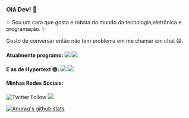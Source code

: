 ### Olá Dev! 👋

✨ Sou um cara que gosta e robsta do mundo da tecnologia,eletrônica e programação. ✨
   
   Gosto de conversar então não tem problema em me chamar em chat 😄.

#### Atualmente programo: <img src="https://img.shields.io/badge/-JavaScript-yellow"/> <img src="https://img.shields.io/badge/C%2B%2B-Arduino-brightgreen"/>
#### E as de Hypertext 😄: <img src="https://img.shields.io/badge/-HTML5-orange"/> <img src="https://img.shields.io/badge/-CSS3-blue"/>

#### Minhas Redes Sociais:
![Twitter Follow](https://img.shields.io/twitter/follow/Samuelllr_htcod?style=social) <a href="https://codepen.io/samuellr"><img src="https://img.shields.io/badge/-Codepen-lightgrey"/></a>

[![Anurag's github stats](https://github-readme-stats.vercel.app/api?username=samuelllr&show_icons=true)](https://github.com/anuraghazra/github-readme-stats)
